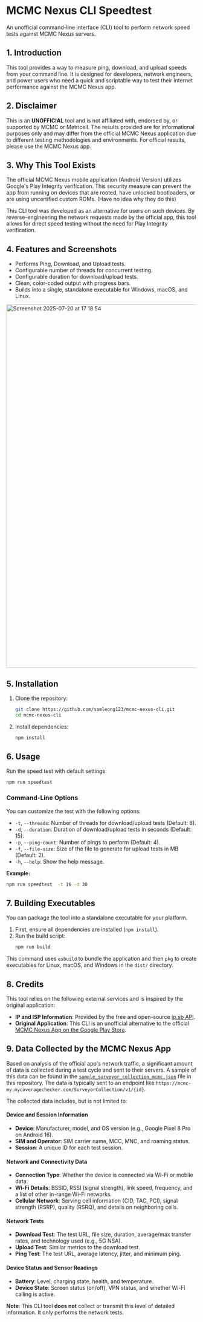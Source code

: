 # MCMC Nexus CLI Speedtest

An unofficial command-line interface (CLI) tool to perform network speed tests against MCMC Nexus servers.

## 1. Introduction

This tool provides a way to measure ping, download, and upload speeds from your command line. It is designed for developers, network engineers, and power users who need a quick and scriptable way to test their internet performance against the MCMC Nexus app.

## 2. Disclaimer

This is an **UNOFFICIAL** tool and is not affiliated with, endorsed by, or supported by MCMC or Metricell. The results provided are for informational purposes only and may differ from the official MCMC Nexus application due to different testing methodologies and environments. For official results, please use the MCMC Nexus app.

## 3. Why This Tool Exists

The official MCMC Nexus mobile application (Android Version) utilizes Google's Play Integrity verification. This security measure can prevent the app from running on devices that are rooted, have unlocked bootloaders, or are using uncertified custom ROMs. (Have no idea why they do this)

This CLI tool was developed as an alternative for users on such devices. By reverse-engineering the network requests made by the official app, this tool allows for direct speed testing without the need for Play Integrity verification.

## 4. Features and Screenshots

*   Performs Ping, Download, and Upload tests.
*   Configurable number of threads for concurrent testing.
*   Configurable duration for download/upload tests.
*   Clean, color-coded output with progress bars.
*   Builds into a single, standalone executable for Windows, macOS, and Linux.
<img width="793" height="959" alt="Screenshot 2025-07-20 at 17 18 54" src="https://github.com/user-attachments/assets/52f8164f-67e2-49bf-bf58-a102ee4e4bc1" />

## 5. Installation

1.  Clone the repository:
    ```sh
    git clone https://github.com/samleong123/mcmc-nexus-cli.git
    cd mcmc-nexus-cli
    ```
2.  Install dependencies:
    ```sh
    npm install
    ```

## 6. Usage

Run the speed test with default settings:
```sh
npm run speedtest
```

### Command-Line Options

You can customize the test with the following options:

*   `-t`, `--threads`: Number of threads for download/upload tests (Default: 8).
*   `-d`, `--duration`: Duration of download/upload tests in seconds (Default: 15).
*   `-p`, `--ping-count`: Number of pings to perform (Default: 4).
*   `-f`, `--file-size`: Size of the file to generate for upload tests in MB (Default: 2).
*   `-h`, `--help`: Show the help message.

**Example:**
```sh
npm run speedtest  -t 16 -d 30
```

## 7. Building Executables

You can package the tool into a standalone executable for your platform.

1.  First, ensure all dependencies are installed (`npm install`).
2.  Run the build script:
    ```sh
    npm run build
    ```
This command uses `esbuild` to bundle the application and then `pkg` to create executables for Linux, macOS, and Windows in the `dist/` directory.

## 8. Credits

This tool relies on the following external services and is inspired by the original application:

*   **IP and ISP Information**: Provided by the free and open-source [ip.sb API](https://ip.sb/).
*   **Original Application**: This CLI is an unofficial alternative to the official [MCMC Nexus App on the Google Play Store](https://play.google.com/store/apps/details?id=gov.mcmc.nexus&hl=en&pli=1).

## 9. Data Collected by the MCMC Nexus App

Based on analysis of the official app's network traffic, a significant amount of data is collected during a test cycle and sent to their servers. A sample of this data can be found in the [`sample_surveyor_collection_mcmc.json`](sample_surveyor_collection_mcmc.json) file in this repository. The data is typically sent to an endpoint like `https://mcmc-my.mycoveragechecker.com/SurveyorCollection/v1/{id}`.

The collected data includes, but is not limited to:

#### Device and Session Information
*   **Device**: Manufacturer, model, and OS version (e.g., Google Pixel 8 Pro on Android 16).
*   **SIM and Operator**: SIM carrier name, MCC, MNC, and roaming status.
*   **Session**: A unique ID for each test session.

#### Network and Connectivity Data
*   **Connection Type**: Whether the device is connected via Wi-Fi or mobile data.
*   **Wi-Fi Details**: BSSID, RSSI (signal strength), link speed, frequency, and a list of other in-range Wi-Fi networks.
*   **Cellular Network**: Serving cell information (CID, TAC, PCI), signal strength (RSRP), quality (RSRQ), and details on neighboring cells.

#### Network Tests
*   **Download Test**: The test URL, file size, duration, average/max transfer rates, and technology used (e.g., 5G NSA).
*   **Upload Test**: Similar metrics to the download test.
*   **Ping Test**: The test URL, average latency, jitter, and minimum ping.

#### Device Status and Sensor Readings
*   **Battery**: Level, charging state, health, and temperature.
*   **Device State**: Screen status (on/off), VPN status, and whether Wi-Fi calling is active.

**Note**: This CLI tool **does not** collect or transmit this level of detailed information. It only performs the network tests.